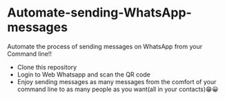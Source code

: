 # Automate-sending-WhatsApp-messages

Automate the process of sending messages on WhatsApp from your Command line!!

- Clone this repository
- Login to Web Whatsapp and scan the QR code 
- Enjoy sending messages as many messages from the comfort of your command line to as many people as you want(all in your contacts)😁😀
